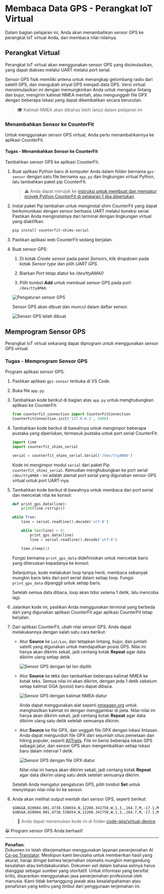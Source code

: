 <!--
CO_OP_TRANSLATOR_METADATA:
{
  "original_hash": "64f18a8f8aaa1fef5e7320e0992d8b3a",
  "translation_date": "2025-08-27T23:40:37+00:00",
  "source_file": "3-transport/lessons/1-location-tracking/virtual-device-gps-sensor.md",
  "language_code": "id"
}
-->
# Membaca Data GPS - Perangkat IoT Virtual

Dalam bagian pelajaran ini, Anda akan menambahkan sensor GPS ke perangkat IoT virtual Anda, dan membaca nilai-nilainya.

## Perangkat Virtual

Perangkat IoT virtual akan menggunakan sensor GPS yang disimulasikan, yang dapat diakses melalui UART melalui port serial.

Sensor GPS fisik memiliki antena untuk menangkap gelombang radio dari satelit GPS, dan mengubah sinyal GPS menjadi data GPS. Versi virtual mensimulasikan ini dengan memungkinkan Anda untuk mengatur lintang dan bujur, mengirim kalimat NMEA mentah, atau mengunggah file GPX dengan beberapa lokasi yang dapat dikembalikan secara berurutan.

> 🎓 Kalimat NMEA akan dibahas lebih lanjut dalam pelajaran ini

### Menambahkan Sensor ke CounterFit

Untuk menggunakan sensor GPS virtual, Anda perlu menambahkannya ke aplikasi CounterFit.

#### Tugas - Menambahkan Sensor ke CounterFit

Tambahkan sensor GPS ke aplikasi CounterFit.

1. Buat aplikasi Python baru di komputer Anda dalam folder bernama `gps-sensor` dengan satu file bernama `app.py` dan lingkungan virtual Python, lalu tambahkan paket pip CounterFit.

    > ⚠️ Anda dapat merujuk ke [instruksi untuk membuat dan mengatur proyek Python CounterFit di pelajaran 1 jika diperlukan](../../../1-getting-started/lessons/1-introduction-to-iot/virtual-device.md).

1. Instal paket Pip tambahan untuk menginstal shim CounterFit yang dapat berkomunikasi dengan sensor berbasis UART melalui koneksi serial. Pastikan Anda menginstalnya dari terminal dengan lingkungan virtual yang diaktifkan.

    ```sh
    pip install counterfit-shims-serial
    ```

1. Pastikan aplikasi web CounterFit sedang berjalan.

1. Buat sensor GPS:

    1. Di kotak *Create sensor* pada panel *Sensors*, klik dropdown pada kotak *Sensor type* dan pilih *UART GPS*.

    1. Biarkan *Port* tetap diatur ke */dev/ttyAMA0*

    1. Pilih tombol **Add** untuk membuat sensor GPS pada port `/dev/ttyAMA0`.

    ![Pengaturan sensor GPS](../../../../../translated_images/counterfit-create-gps-sensor.6385dc9357d85ad1d47b4abb2525e7651fd498917d25eefc5a72feab09eedc70.id.png)

    Sensor GPS akan dibuat dan muncul dalam daftar sensor.

    ![Sensor GPS telah dibuat](../../../../../translated_images/counterfit-gps-sensor.3fbb15af0a5367566f2f11324ef5a6f30861cdf2b497071a5e002b7aa473550e.id.png)

## Memprogram Sensor GPS

Perangkat IoT virtual sekarang dapat diprogram untuk menggunakan sensor GPS virtual.

### Tugas - Memprogram Sensor GPS

Program aplikasi sensor GPS.

1. Pastikan aplikasi `gps-sensor` terbuka di VS Code.

1. Buka file `app.py`.

1. Tambahkan kode berikut di bagian atas `app.py` untuk menghubungkan aplikasi ke CounterFit:

    ```python
    from counterfit_connection import CounterFitConnection
    CounterFitConnection.init('127.0.0.1', 5000)
    ```

1. Tambahkan kode berikut di bawahnya untuk mengimpor beberapa pustaka yang diperlukan, termasuk pustaka untuk port serial CounterFit:

    ```python
    import time
    import counterfit_shims_serial
    
    serial = counterfit_shims_serial.Serial('/dev/ttyAMA0')
    ```

    Kode ini mengimpor modul `serial` dari paket Pip `counterfit_shims_serial`. Kemudian menghubungkan ke port serial `/dev/ttyAMA0` - ini adalah alamat port serial yang digunakan sensor GPS virtual untuk port UART-nya.

1. Tambahkan kode berikut di bawahnya untuk membaca dari port serial dan mencetak nilai ke konsol:

    ```python
    def print_gps_data(line):
        print(line.rstrip())
    
    while True:
        line = serial.readline().decode('utf-8')
    
        while len(line) > 0:
            print_gps_data(line)
            line = serial.readline().decode('utf-8')
    
        time.sleep(1)
    ```

    Fungsi bernama `print_gps_data` didefinisikan untuk mencetak baris yang diteruskan kepadanya ke konsol.

    Selanjutnya, kode melakukan loop tanpa henti, membaca sebanyak mungkin baris teks dari port serial dalam setiap loop. Fungsi `print_gps_data` dipanggil untuk setiap baris.

    Setelah semua data dibaca, loop akan tidur selama 1 detik, lalu mencoba lagi.

1. Jalankan kode ini, pastikan Anda menggunakan terminal yang berbeda dari yang digunakan aplikasi CounterFit agar aplikasi CounterFit tetap berjalan.

1. Dari aplikasi CounterFit, ubah nilai sensor GPS. Anda dapat melakukannya dengan salah satu cara berikut:

    * Atur **Source** ke `Lat/Lon`, dan tetapkan lintang, bujur, dan jumlah satelit yang digunakan untuk mendapatkan posisi GPS. Nilai ini hanya akan dikirim sekali, jadi centang kotak **Repeat** agar data dikirim ulang setiap detik.

      ![Sensor GPS dengan lat lon dipilih](../../../../../translated_images/counterfit-gps-sensor-latlon.008c867d75464fbe7f84107cc57040df565ac07cb57d2f21db37d087d470197d.id.png)

    * Atur **Source** ke `NMEA` dan tambahkan beberapa kalimat NMEA ke kotak teks. Semua nilai ini akan dikirim, dengan jeda 1 detik sebelum setiap kalimat GGA (posisi) baru dapat dibaca.

      ![Sensor GPS dengan kalimat NMEA diatur](../../../../../translated_images/counterfit-gps-sensor-nmea.c62eea442171e17e19528b051b104cfcecdc9cd18db7bc72920f29821ae63f73.id.png)

      Anda dapat menggunakan alat seperti [nmeagen.org](https://www.nmeagen.org) untuk menghasilkan kalimat ini dengan menggambar di peta. Nilai-nilai ini hanya akan dikirim sekali, jadi centang kotak **Repeat** agar data dikirim ulang satu detik setelah semuanya dikirim.

    * Atur **Source** ke file GPX, dan unggah file GPX dengan lokasi lintasan. Anda dapat mengunduh file GPX dari sejumlah situs pemetaan dan hiking populer, seperti [AllTrails](https://www.alltrails.com/). File ini berisi beberapa lokasi GPS sebagai jalur, dan sensor GPS akan mengembalikan setiap lokasi baru dalam interval 1 detik.

      ![Sensor GPS dengan file GPX diatur](../../../../../translated_images/counterfit-gps-sensor-gpxfile.8310b063ce8a425ccc8ebeec8306aeac5e8e55207f007d52c6e1194432a70cd9.id.png)

      Nilai-nilai ini hanya akan dikirim sekali, jadi centang kotak **Repeat** agar data dikirim ulang satu detik setelah semuanya dikirim.

    Setelah Anda mengatur pengaturan GPS, pilih tombol **Set** untuk menyimpan nilai-nilai ini ke sensor.

1. Anda akan melihat output mentah dari sensor GPS, seperti berikut:

    ```output
    $GNGGA,020604.001,4738.538654,N,12208.341758,W,1,3,,164.7,M,-17.1,M,,*67
    $GNGGA,020604.001,4738.538654,N,12208.341758,W,1,3,,164.7,M,-17.1,M,,*67
    ```

> 💁 Anda dapat menemukan kode ini di folder [code-gps/virtual-device](../../../../../3-transport/lessons/1-location-tracking/code-gps/virtual-device).

😀 Program sensor GPS Anda berhasil!

---

**Penafian**:  
Dokumen ini telah diterjemahkan menggunakan layanan penerjemahan AI [Co-op Translator](https://github.com/Azure/co-op-translator). Meskipun kami berusaha untuk memberikan hasil yang akurat, harap diingat bahwa terjemahan otomatis mungkin mengandung kesalahan atau ketidakakuratan. Dokumen asli dalam bahasa aslinya harus dianggap sebagai sumber yang otoritatif. Untuk informasi yang bersifat kritis, disarankan menggunakan jasa penerjemahan profesional oleh manusia. Kami tidak bertanggung jawab atas kesalahpahaman atau penafsiran yang keliru yang timbul dari penggunaan terjemahan ini.